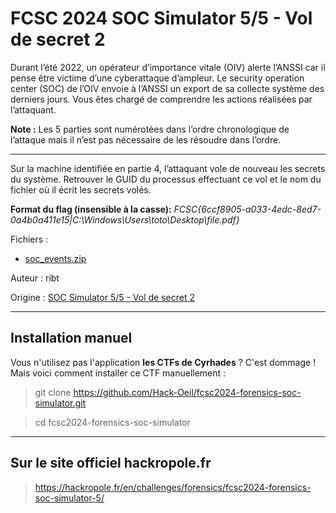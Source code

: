 # FCSC 2024 SOC Simulator 5/5 - Vol de secret 2

Durant l’été 2022, un opérateur d’importance vitale (OIV) alerte l’ANSSI car il pense être victime d’une cyberattaque d’ampleur. Le security operation center (SOC) de l’OIV envoie à l’ANSSI un export de sa collecte système des derniers jours. Vous êtes chargé de comprendre les actions réalisées par l’attaquant.

**Note :** Les 5 parties sont numérotées dans l’ordre chronologique de l’attaque mais il n’est pas nécessaire de les résoudre dans l’ordre.

----------------

Sur la machine identifiée en partie 4, l’attaquant vole de nouveau les secrets du système. Retrouver le GUID du processus effectuant ce vol et le nom du fichier où il écrit les secrets volés.

**Format du flag (insensible à la casse):** *FCSC{6ccf8905-a033-4edc-8ed7-0a4b0a411e15|C:\Windows\Users\toto\Desktop\file.pdf}*


Fichiers :
- [soc_events.zip](https://hackropole.fr/filer/fcsc2024-forensics-soc-simulator/public_filer/soc_events.zip)


Auteur : ribt

Origine : [SOC Simulator 5/5 - Vol de secret 2](https://hackropole.fr/en/challenges/forensics/fcsc2024-forensics-soc-simulator-5/)


-----------

## Installation manuel
Vous n'utilisez pas l'application **les CTFs de Cyrhades** ? C'est dommage !
Mais voici comment installer ce CTF manuellement :

> git clone https://github.com/Hack-Oeil/fcsc2024-forensics-soc-simulator.git

> cd fcsc2024-forensics-soc-simulator


-----------

## Sur le site officiel hackropole.fr
> https://hackropole.fr/en/challenges/forensics/fcsc2024-forensics-soc-simulator-5/